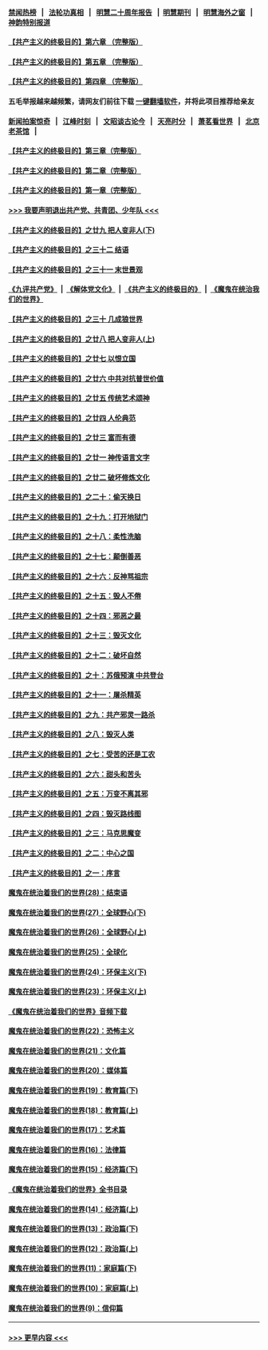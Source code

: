#### [禁闻热榜](热点新闻.md?=0)  &nbsp;&nbsp;|&nbsp;&nbsp; [法轮功真相](https://github.com/gfw-breaker/truth/blob/master/README.md?=0) &nbsp;&nbsp;|&nbsp;&nbsp; [明慧二十周年报告](https://github.com/gfw-breaker/mh-reports/blob/master/README.md?=0) &nbsp;&nbsp;|&nbsp;&nbsp;[明慧期刊](https://github.com/gfw-breaker/mh-qikan) &nbsp;&nbsp;|&nbsp;&nbsp; [明慧海外之窗](https://github.com/gfw-breaker/mh-news/blob/master/README.md?=0) &nbsp;&nbsp;|&nbsp;&nbsp; [神韵特别报道](https://github.com/gfw-breaker/mh-news/blob/master/shenyun.md?=0)
#### [【共产主义的终极目的】第六章 （完整版）](../pages/nsc422/n11428913.md?t=02262302) 
#### [【共产主义的终极目的】第五章 （完整版）](../pages/nsc422/n11428912.md?t=02262302) 
#### [【共产主义的终极目的】第四章 （完整版）](../pages/nsc422/n11428907.md?t=02262302) 
#### 五毛举报越来越频繁，请网友们前往下载 [一键翻墙软件](https://github.com/gfw-breaker/ssr-accounts)，并将此项目推荐给亲友
#### [新闻拍案惊奇](https://github.com/gfw-breaker/banned-news/blob/master/pages/link4.md) &nbsp;&nbsp;|&nbsp;&nbsp; [江峰时刻](https://github.com/gfw-breaker/banned-news/blob/master/pages/link4.md) &nbsp;&nbsp;|&nbsp;&nbsp; [文昭谈古论今](https://github.com/gfw-breaker/banned-news/blob/master/pages/link4.md) &nbsp;&nbsp;|&nbsp;&nbsp; [天亮时分](https://github.com/gfw-breaker/banned-news/blob/master/pages/link4.md) &nbsp;&nbsp;|&nbsp;&nbsp; [萧茗看世界](https://github.com/gfw-breaker/banned-news/blob/master/pages/link4.md) &nbsp;&nbsp;|&nbsp;&nbsp; [北京老茶馆](https://github.com/gfw-breaker/banned-news/blob/master/pages/link4.md) &nbsp;&nbsp;|&nbsp;&nbsp; 
#### [【共产主义的终极目的】第三章（完整版）](../pages/nsc422/n11428848.md?t=02262302) 
#### [【共产主义的终极目的】第二章（完整版）](../pages/nsc422/n11428831.md?t=02262302) 
#### [【共产主义的终极目的】第一章（完整版）](../pages/nsc422/n11417651.md?t=02262302) 
#### [>>> 我要声明退出共产党、共青团、少年队 <<<](https://github.com/begood0513/goodnews/blob/master/quit/letter.md) 
#### [【共产主义的终极目的】之廿九 把人变非人(下)](../pages/nsc422/n11344140.md?t=02262302) 
#### [【共产主义的终极目的】之三十二 结语](../pages/nsc422/n11360535.md?t=02262302) 
#### [【共产主义的终极目的】之三十一 末世景观](../pages/nsc422/n11351129.md?t=02262302) 
#### [《九评共产党》](https://github.com/begood0513/9ping.md/blob/master/README.md) &nbsp;|&nbsp; [《解体党文化》](../../../../jtdwh.md/blob/master/README.md)  &nbsp;|&nbsp; [《共产主义的终极目的》](../../../../gczydzjmd.md/blob/master/README.md) &nbsp;|&nbsp; [《魔鬼在统治我们的世界》](../../../../mgztzwmdsj.md/blob/master/README.md) 
#### [【共产主义的终极目的】之三十 几成狼世界](../pages/nsc422/n11348280.md?t=02262302) 
#### [【共产主义的终极目的】之廿八 把人变非人(上)](../pages/nsc422/n11340492.md?t=02262302) 
#### [【共产主义的终极目的】之廿七 以恨立国](../pages/nsc422/n11336944.md?t=02262302) 
#### [【共产主义的终极目的】之廿六 中共对抗普世价值](../pages/nsc422/n11324785.md?t=02262302) 
#### [【共产主义的终极目的】之廿五 传统艺术颂神](../pages/nsc422/n11296396.md?t=02262302) 
#### [【共产主义的终极目的】之廿四 人伦典范](../pages/nsc422/n11296397.md?t=02262302) 
#### [【共产主义的终极目的】之廿三 富而有德](../pages/nsc422/n11283598.md?t=02262302) 
#### [【共产主义的终极目的】之廿一 神传语言文字](../pages/nsc422/n11263265.md?t=02262302) 
#### [【共产主义的终极目的】之廿二 破坏修炼文化](../pages/nsc422/n11245728.md?t=02262302) 
#### [【共产主义的终极目的】之二十：偷天换日](../pages/nsc422/n11238846.md?t=02262302) 
#### [【共产主义的终极目的】之十九：打开地狱门](../pages/nsc422/n11206376.md?t=02262302) 
#### [【共产主义的终极目的】之十八：柔性洗脑](../pages/nsc422/n11199994.md?t=02262302) 
#### [【共产主义的终极目的】之十七：颠倒善恶](../pages/nsc422/n11179782.md?t=02262302) 
#### [【共产主义的终极目的】之十六：反神骂祖宗](../pages/nsc422/n11166798.md?t=02262302) 
#### [【共产主义的终极目的】之十五：毁人不倦](../pages/nsc422/n11166792.md?t=02262302) 
#### [【共产主义的终极目的】之十四：邪恶之最](../pages/nsc422/n11150249.md?t=02262302) 
#### [【共产主义的终极目的】之十三：毁灭文化](../pages/nsc422/n11135227.md?t=02262302) 
#### [【共产主义的终极目的】之十二：破坏自然](../pages/nsc422/n11135214.md?t=02262302) 
#### [【共产主义的终极目的】之十：苏俄预演 中共登台](../pages/nsc422/n11118424.md?t=02262302) 
#### [【共产主义的终极目的】之十一：屠杀精英](../pages/nsc422/n11118442.md?t=02262302) 
#### [【共产主义的终极目的】之九：共产邪灵一路杀](../pages/nsc422/n11114139.md?t=02262302) 
#### [【共产主义的终极目的】之八：毁灭人类](../pages/nsc422/n11108503.md?t=02262302) 
#### [【共产主义的终极目的】之七：受苦的还是工农](../pages/nsc422/n11101809.md?t=02262302) 
#### [【共产主义的终极目的】之六：甜头和苦头](../pages/nsc422/n11096971.md?t=02262302) 
#### [【共产主义的终极目的】之五：万变不离其邪](../pages/nsc422/n11091285.md?t=02262302) 
#### [【共产主义的终极目的】之四：毁灭路线图](../pages/nsc422/n11086284.md?t=02262302) 
#### [【共产主义的终极目的】之三：马克思魔变](../pages/nsc422/n11061941.md?t=02262302) 
#### [【共产主义的终极目的】之二：中心之国](../pages/nsc422/n11047728.md?t=02262302) 
#### [【共产主义的终极目的】之一：序言](../pages/nsc422/n11086077.md?t=02262302) 
#### [魔鬼在统治着我们的世界(28)：结束语](../pages/nsc422/n10936246.md?t=02262302) 
#### [魔鬼在统治着我们的世界(27)：全球野心(下)](../pages/nsc422/n10928319.md?t=02262302) 
#### [魔鬼在统治着我们的世界(26)：全球野心(上)](../pages/nsc422/n10900318.md?t=02262302) 
#### [魔鬼在统治着我们的世界(25)：全球化](../pages/nsc422/n10788205.md?t=02262302) 
#### [魔鬼在统治着我们的世界(24)：环保主义(下)](../pages/nsc422/n10695307.md?t=02262302) 
#### [魔鬼在统治着我们的世界(23)：环保主义(上)](../pages/nsc422/n10688613.md?t=02262302) 
#### [《魔鬼在统治着我们的世界》音频下载](../pages/nsc422/n10635553.md?t=02262302) 
#### [魔鬼在统治着我们的世界(22)：恐怖主义](../pages/nsc422/n10614727.md?t=02262302) 
#### [魔鬼在统治着我们的世界(21)：文化篇](../pages/nsc422/n10597706.md?t=02262302) 
#### [魔鬼在统治着我们的世界(20)：媒体篇](../pages/nsc422/n10586579.md?t=02262302) 
#### [魔鬼在统治着我们的世界(19)：教育篇(下)](../pages/nsc422/n10564808.md?t=02262302) 
#### [魔鬼在统治着我们的世界(18)：教育篇(上)](../pages/nsc422/n10526970.md?t=02262302) 
#### [魔鬼在统治着我们的世界(17)：艺术篇](../pages/nsc422/n10499093.md?t=02262302) 
#### [魔鬼在统治着我们的世界(16)：法律篇](../pages/nsc422/n10485969.md?t=02262302) 
#### [魔鬼在统治着我们的世界(15)：经济篇(下)](../pages/nsc422/n10469975.md?t=02262302) 
#### [《魔鬼在统治着我们的世界》全书目录](../pages/nsc422/n10464261.md?t=02262302) 
#### [魔鬼在统治着我们的世界(14)：经济篇(上)](../pages/nsc422/n10457370.md?t=02262302) 
#### [魔鬼在统治着我们的世界(13)：政治篇(下)](../pages/nsc422/n10448270.md?t=02262302) 
#### [魔鬼在统治着我们的世界(12)：政治篇(上)](../pages/nsc422/n10444576.md?t=02262302) 
#### [魔鬼在统治着我们的世界(11)：家庭篇(下)](../pages/nsc422/n10440961.md?t=02262302) 
#### [魔鬼在统治着我们的世界(10)：家庭篇(上)](../pages/nsc422/n10435448.md?t=02262302) 
#### [魔鬼在统治着我们的世界(9)：信仰篇](../pages/nsc422/n10432159.md?t=02262302) 

----
#### [ >>> 更早内容 <<< ](../indexes/nsc422-earlier.md)
